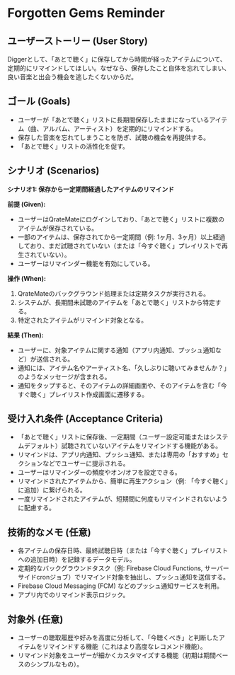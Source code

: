 # Forgotten Gems Reminder

## ユーザーストーリー (User Story)

Diggerとして、「あとで聴く」に保存してから時間が経ったアイテムについて、定期的にリマインドしてほしい。なぜなら、保存したこと自体を忘れてしまい、良い音楽と出会う機会を逃したくないからだ。

## ゴール (Goals)

- ユーザーが「あとで聴く」リストに長期間保存したままになっているアイテム（曲、アルバム、アーティスト）を定期的にリマインドする。
- 保存した音楽を忘れてしまうことを防ぎ、試聴の機会を再提供する。
- 「あとで聴く」リストの活性化を促す。

## シナリオ (Scenarios)

**シナリオ1: 保存から一定期間経過したアイテムのリマインド**

**前提 (Given):**

- ユーザーはQrateMateにログインしており、「あとで聴く」リストに複数のアイテムが保存されている。
- 一部のアイテムは、保存されてから一定期間（例: 1ヶ月、3ヶ月）以上経過しており、まだ試聴されていない（または「今すぐ聴く」プレイリストで再生されていない）。
- ユーザーはリマインダー機能を有効にしている。

**操作 (When):**

1. QrateMateのバックグラウンド処理または定期タスクが実行される。
2. システムが、長期間未試聴のアイテムを「あとで聴く」リストから特定する。
3. 特定されたアイテムがリマインド対象となる。

**結果 (Then):**

- ユーザーに、対象アイテムに関する通知（アプリ内通知、プッシュ通知など）が送信される。
- 通知には、アイテム名やアーティスト名、「久しぶりに聴いてみませんか？」のようなメッセージが含まれる。
- 通知をタップすると、そのアイテムの詳細画面や、そのアイテムを含む「今すぐ聴く」プレイリスト作成画面に遷移する。

## 受け入れ条件 (Acceptance Criteria)

- 「あとで聴く」リストに保存後、一定期間（ユーザー設定可能またはシステムデフォルト）試聴されていないアイテムをリマインドする機能がある。
- リマインドは、アプリ内通知、プッシュ通知、または専用の「おすすめ」セクションなどでユーザーに提示される。
- ユーザーはリマインダーの頻度やオン/オフを設定できる。
- リマインドされたアイテムから、簡単に再生アクション（例: 「今すぐ聴く」に追加）に繋げられる。
- 一度リマインドされたアイテムが、短期間に何度もリマインドされないように配慮する。

## 技術的なメモ (任意)

- 各アイテムの保存日時、最終試聴日時（または「今すぐ聴く」プレイリストへの追加日時）を記録するデータモデル。
- 定期的なバックグラウンドタスク（例: Firebase Cloud Functions, サーバーサイドcronジョブ）でリマインド対象を抽出し、プッシュ通知を送信する。
- Firebase Cloud Messaging (FCM) などのプッシュ通知サービスを利用。
- アプリ内でのリマインド表示ロジック。

## 対象外 (任意)

- ユーザーの聴取履歴や好みを高度に分析して、「今聴くべき」と判断したアイテムをリマインドする機能（これはより高度なレコメンド機能）。
- リマインド対象をユーザーが細かくカスタマイズする機能（初期は期間ベースのシンプルなもの）。

